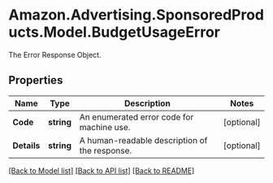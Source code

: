 # Amazon.Advertising.SponsoredProducts.Model.BudgetUsageError
The Error Response Object.

## Properties

Name | Type | Description | Notes
------------ | ------------- | ------------- | -------------
**Code** | **string** | An enumerated error code for machine use. | [optional] 
**Details** | **string** | A human-readable description of the response. | [optional] 

[[Back to Model list]](../README.md#documentation-for-models) [[Back to API list]](../README.md#documentation-for-api-endpoints) [[Back to README]](../README.md)

